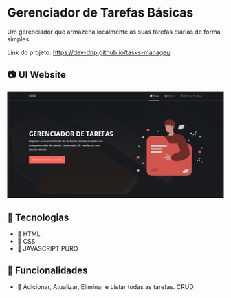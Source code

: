 # Gerenciador de Tarefas Básicas
Um gerenciador que armazena localmente as suas tarefas diárias de forma simples.

Link do projeto: <https://dev-dnp.github.io/tasks-manager/> 

## 📷 UI Website
![UI Website](https://github.com/dev-dnp/tasks-manager/blob/main/assets/image-app.png?raw=true)


## 🚀 Tecnologias
- 🚀 HTML
- 🚀 CSS
- 🚀 JAVASCRIPT PURO

## 🔧 Funcionalidades
- 🔧 Adicionar, Atualizar, Eliminar e Listar todas as tarefas. CRUD
